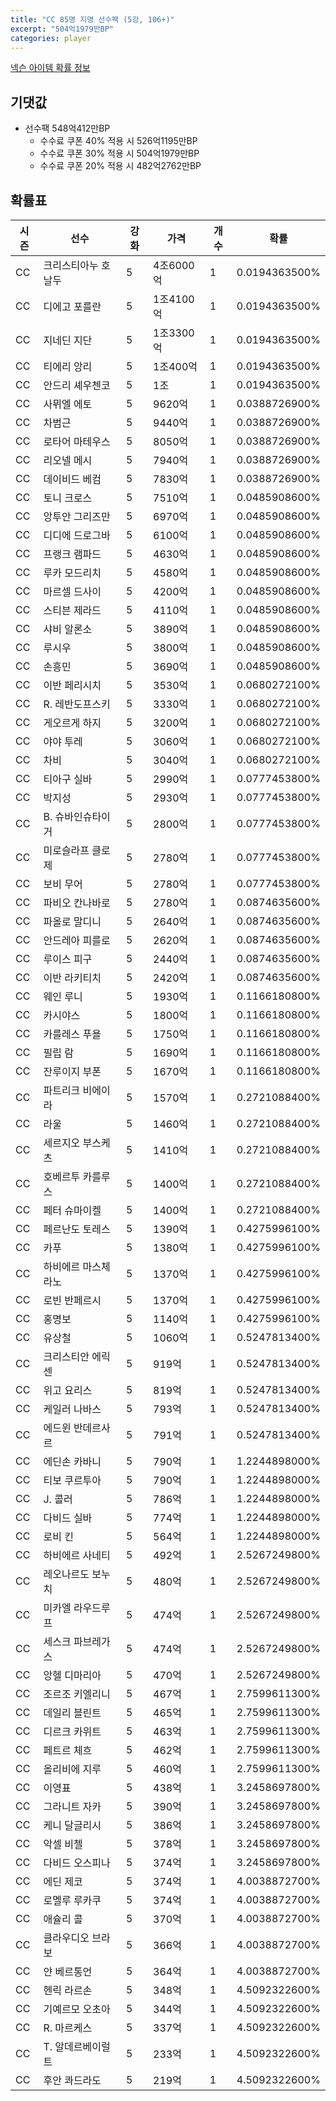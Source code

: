 ```yaml
---
title: "CC 85명 지명 선수팩 (5강, 106+)"
excerpt: "504억1979만BP"
categories: player
---
```

[넥슨 아이템 확률 정보](http://iteminfo.nexon.com/probability/fo4?sn=7348)

## 기댓값
  - 선수팩 548억412만BP
    - 수수료 쿠폰 40% 적용 시 526억1195만BP
    - 수수료 쿠폰 30% 적용 시 504억1979만BP
    - 수수료 쿠폰 20% 적용 시 482억2762만BP


## 확률표

|시즌|선수|강화|가격|개수|확률|
|---|---|---|---|---|---|
|CC|크리스티아누 호날두|5|4조6000억|1|0.0194363500%|
|CC|디에고 포를란|5|1조4100억|1|0.0194363500%|
|CC|지네딘 지단|5|1조3300억|1|0.0194363500%|
|CC|티에리 앙리|5|1조400억|1|0.0194363500%|
|CC|안드리 셰우첸코|5|1조|1|0.0194363500%|
|CC|사뮈엘 에토|5|9620억|1|0.0388726900%|
|CC|차범근|5|9440억|1|0.0388726900%|
|CC|로타어 마테우스|5|8050억|1|0.0388726900%|
|CC|리오넬 메시|5|7940억|1|0.0388726900%|
|CC|데이비드 베컴|5|7830억|1|0.0388726900%|
|CC|토니 크로스|5|7510억|1|0.0485908600%|
|CC|앙투안 그리즈만|5|6970억|1|0.0485908600%|
|CC|디디에 드로그바|5|6100억|1|0.0485908600%|
|CC|프랭크 램파드|5|4630억|1|0.0485908600%|
|CC|루카 모드리치|5|4580억|1|0.0485908600%|
|CC|마르셀 드사이|5|4200억|1|0.0485908600%|
|CC|스티븐 제라드|5|4110억|1|0.0485908600%|
|CC|샤비 알론소|5|3890억|1|0.0485908600%|
|CC|루시우|5|3800억|1|0.0485908600%|
|CC|손흥민|5|3690억|1|0.0485908600%|
|CC|이반 페리시치|5|3530억|1|0.0680272100%|
|CC|R. 레반도프스키|5|3330억|1|0.0680272100%|
|CC|게오르게 하지|5|3200억|1|0.0680272100%|
|CC|야야 투레|5|3060억|1|0.0680272100%|
|CC|차비|5|3040억|1|0.0680272100%|
|CC|티아구 실바|5|2990억|1|0.0777453800%|
|CC|박지성|5|2930억|1|0.0777453800%|
|CC|B. 슈바인슈타이거|5|2800억|1|0.0777453800%|
|CC|미로슬라프 클로제|5|2780억|1|0.0777453800%|
|CC|보비 무어|5|2780억|1|0.0777453800%|
|CC|파비오 칸나바로|5|2780억|1|0.0874635600%|
|CC|파올로 말디니|5|2640억|1|0.0874635600%|
|CC|안드레아 피를로|5|2620억|1|0.0874635600%|
|CC|루이스 피구|5|2440억|1|0.0874635600%|
|CC|이반 라키티치|5|2420억|1|0.0874635600%|
|CC|웨인 루니|5|1930억|1|0.1166180800%|
|CC|카시야스|5|1800억|1|0.1166180800%|
|CC|카를레스 푸욜|5|1750억|1|0.1166180800%|
|CC|필립 람|5|1690억|1|0.1166180800%|
|CC|잔루이지 부폰|5|1670억|1|0.1166180800%|
|CC|파트리크 비에이라|5|1570억|1|0.2721088400%|
|CC|라울|5|1460억|1|0.2721088400%|
|CC|세르지오 부스케츠|5|1410억|1|0.2721088400%|
|CC|호베르투 카를루스|5|1400억|1|0.2721088400%|
|CC|페터 슈마이켈|5|1400억|1|0.2721088400%|
|CC|페르난도 토레스|5|1390억|1|0.4275996100%|
|CC|카푸|5|1380억|1|0.4275996100%|
|CC|하비에르 마스체라노|5|1370억|1|0.4275996100%|
|CC|로빈 반페르시|5|1370억|1|0.4275996100%|
|CC|홍명보|5|1140억|1|0.4275996100%|
|CC|유상철|5|1060억|1|0.5247813400%|
|CC|크리스티안 에릭센|5|919억|1|0.5247813400%|
|CC|위고 요리스|5|819억|1|0.5247813400%|
|CC|케일러 나바스|5|793억|1|0.5247813400%|
|CC|에드윈 반데르사르|5|791억|1|0.5247813400%|
|CC|에딘손 카바니|5|790억|1|1.2244898000%|
|CC|티보 쿠르투아|5|790억|1|1.2244898000%|
|CC|J. 콜러|5|786억|1|1.2244898000%|
|CC|다비드 실바|5|774억|1|1.2244898000%|
|CC|로비 킨|5|564억|1|1.2244898000%|
|CC|하비에르 사네티|5|492억|1|2.5267249800%|
|CC|레오나르도 보누치|5|480억|1|2.5267249800%|
|CC|미카엘 라우드루프|5|474억|1|2.5267249800%|
|CC|세스크 파브레가스|5|474억|1|2.5267249800%|
|CC|앙헬 디마리아|5|470억|1|2.5267249800%|
|CC|조르조 키엘리니|5|467억|1|2.7599611300%|
|CC|데일리 블린트|5|465억|1|2.7599611300%|
|CC|디르크 카위트|5|463억|1|2.7599611300%|
|CC|페트르 체흐|5|462억|1|2.7599611300%|
|CC|올리비에 지루|5|460억|1|2.7599611300%|
|CC|이영표|5|438억|1|3.2458697800%|
|CC|그라니트 자카|5|390억|1|3.2458697800%|
|CC|케니 달글리시|5|386억|1|3.2458697800%|
|CC|악셀 비첼|5|378억|1|3.2458697800%|
|CC|다비드 오스피나|5|374억|1|3.2458697800%|
|CC|에딘 제코|5|374억|1|4.0038872700%|
|CC|로멜루 루카쿠|5|374억|1|4.0038872700%|
|CC|애슐리 콜|5|370억|1|4.0038872700%|
|CC|클라우디오 브라보|5|366억|1|4.0038872700%|
|CC|얀 베르통언|5|364억|1|4.0038872700%|
|CC|헨릭 라르손|5|348억|1|4.5092322600%|
|CC|기예르모 오초아|5|344억|1|4.5092322600%|
|CC|R. 마르케스|5|337억|1|4.5092322600%|
|CC|T. 알데르베이럴트|5|233억|1|4.5092322600%|
|CC|후안 콰드라도|5|219억|1|4.5092322600%|
